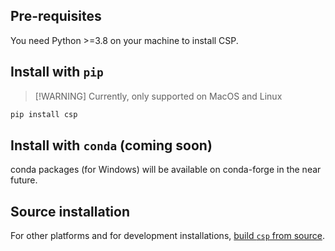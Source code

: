 ## Pre-requisites

You need Python >=3.8 on your machine to install CSP.

## Install with `pip`

> \[!WARNING\]
> Currently, only supported on MacOS and Linux

```bash
pip install csp
```

## Install with `conda` (coming soon)

conda packages (for Windows) will be available on conda-forge in
the near future.

## Source installation

For other platforms and for development installations, [build `csp` from
source](Build-CSP-from-Source).
